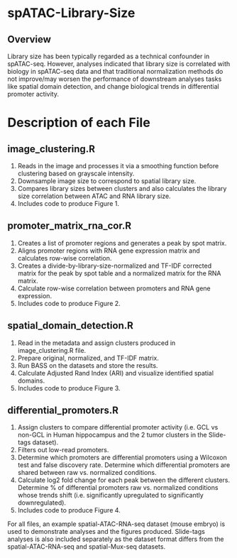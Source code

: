 # spATAC-Library-Size
## Overview
Library size has been typically regarded as a technical confounder in spATAC-seq. However, analyses indicated that library size is correlated with biology in spATAC-seq data and that traditional normalization methods do not improve/may worsen the performance of downstream analyses tasks like spatial domain detection, and change biological trends in differential promoter activity.


# Description of each File 
## image_clustering.R 
1. Reads in the image and processes it via a smoothing function before clustering based on grayscale intensity.
2. Downsample image size to correspond to spatial library size.
3. Compares library sizes between clusters and also calculates the library size correlation between ATAC and RNA library size.
4. Includes code to produce Figure 1.

## promoter_matrix_rna_cor.R
1. Creates a list of promoter regions and generates a peak by spot matrix.
2. Aligns promoter regions with RNA gene expression matrix and calculates row-wise correlation.
3. Creates a divide-by-library-size-normalized and TF-IDF corrected matrix for the peak by spot table and a normalized matrix for the RNA matrix.
4. Calculate row-wise correlation between promoters and RNA gene expression.
5. Includes code to produce Figure 2.

## spatial_domain_detection.R
1. Read in the metadata and assign clusters produced in image_clustering.R file.
2. Prepare original, normalized, and TF-IDF matrix.
3. Run BASS on the datasets and store the results.
4. Calculate Adjusted Rand Index (ARI) and visualize identified spatial domains.
5. Includes code to produce Figure 3.

## differential_promoters.R
1. Assign clusters to compare differential promoter activity (i.e. GCL vs non-GCL in Human hippocampus and the 2 tumor clusters in the Slide-tags dataset).
2. Filters out low-read promoters.
3. Determine which promoters are differential promoters using a Wilcoxon test and false discovery rate. Determine which differential promoters are shared between raw vs. normalized conditions.
4. Calculate log2 fold change for each peak between the different clusters. Determine % of differential promoters raw vs. normalized conditions whose trends shift (i.e. significantly upregulated to significantly downregulated). 
5. Includes code to produce Figure 4.

For all files, an example spatial-ATAC-RNA-seq dataset (mouse embryo) is used to demonstrate analyses and the figures produced. Slide-tags analyses is also included separately as the dataset format differs from the spatial-ATAC-RNA-seq and spatial-Mux-seq datasets.
